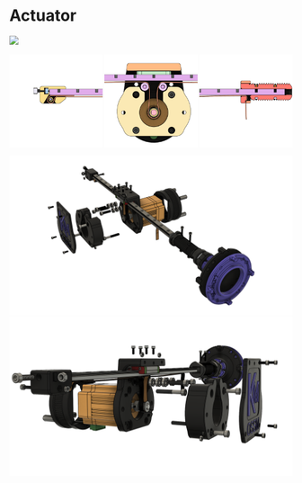 # Actuator

![](_images/Exploded%20ALT%20-%20Actuator%20Default.gif)

<div style="display: flex; justify-content: space-between;">
  <img src="_images/Cut View - Belt Routing Rear.png" style="width: 33%; height: auto;" />
  <img src="_images/Cut View - Belt Routing Middle.png" style="width: 33%; height: auto;" />
  <img src="_images/Cut View - Belt Routing Front.png" style="width: 33%; height: auto;" />
</div>

![](_images/Exploded%20-%20Actuator%20Default.png)
![](_images/Exploded%20ALT%20-%20Actuator%20Default.png)